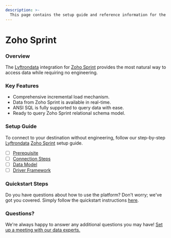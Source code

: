 ```yaml
---
description: >-
  This page contains the setup guide and reference information for the Zoho Sprint source connector.
---
```


# Zoho Sprint

### Overview

The [Lyftrondata](https://www.lyftrondata.com/) integration for [Zoho Sprint](https://www.lyftrondata.com/integration/business-analytics/zoho-sprint/) provides the most natural way to access data while requiring no engineering.

### Key Features

* Comprehensive incremental load mechanism.
* Data from Zoho Sprint is available in real-time.&#x20;
* ANSI SQL is fully supported to query data with ease.
* Ready to query Zoho Sprint relational schema model.

### Setup Guide

To connect to your destination without engineering, follow our step-by-step [Lyftrondata](https://www.lyftrondata.com/)  [Zoho Sprint](https://www.lyftrondata.com/integration/business-analytics/zoho-sprint/) setup guide.

* [ ] [Prerequisite](prerequisite.md)
* [ ] [Connection Steps](connection-steps.md)
* [ ] [Data Model](data-model/erd.md)
* [ ] [Driver Framework](driver-framework/)

### Quickstart Steps

Do you have questions about how to use the platform? Don't worry; we've got you covered. Simply follow the quickstart instructions [here](../README.md).

### Questions? <a href="#questions" id="questions"></a>

We're always happy to answer any additional questions you may have! [Set up a meeting with our data experts.](https://www.lyftrondata.com/book-a-meeting/)

